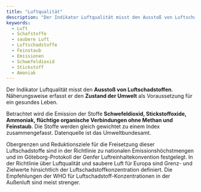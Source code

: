 ```yaml
---
title: "Luftqualität"
description: "Der Indikator Luftqualität misst den Ausstoß von Luftschadstoffen."
keywords:
  - Luft
  - Schafstoffe
  - saubere Luft
  - Luftschadstoffe
  - Feinstaub
  - Emissionen
  - Schwefeldioxid
  - Stickstoff
  - Amoniak
---
```

<!-- Prologue start -->

Der Indikator Luftqualität misst den **Ausstoß von Luftschadstoffen**. Näherungsweise erfasst er den **Zustand der Umwelt** als Voraussetzung für ein gesundes Leben.

Betrachtet wird die Emission der Stoffe **Schwefeldioxid, Stickstoffoxide, Ammoniak, flüchtige organische Verbindungen ohne Methan und Feinstaub**. Die Stoffe werden gleich gewichtet zu einem Index zusammengefasst. Datenquelle ist das Umweltbundesamt.

Obergrenzen und Reduktionsziele für die Freisetzung dieser Luftschadstoffe sind in der Richtlinie zu nationalen Emissionshöchstmengen und im Göteborg-Protokoll der Genfer Luftreinhaltekonvention festgelegt. In der Richtlinie über Luftqualität und saubere Luft für Europa sind Grenz- und Zielwerte hinsichtlich der Luftschadstoffkonzentration definiert. Die Empfehlungen der WHO für Luftschadstoff-Konzentrationen in der Außenluft sind meist strenger.


<!-- Prologue end -->

<!--ChartList-->
